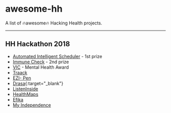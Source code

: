 # awesome-hh
A list of 🔥awesome🔥 Hacking Health projects.

---

## HH Hackathon 2018

* [Automated Intelligent Scheduler]() - 1st prize
* [Immune Check]() - 2nd prize
* [VIC]() - Mental Health Award
* [Traack]()
* [EZI- Pen]()
* [Drasa](https://www.github.com/Sagrix/drasa){:target="_blank"}
* [ListenInside]()
* [HealthMaps]()
* [Efika]()
* [My Independence]()
